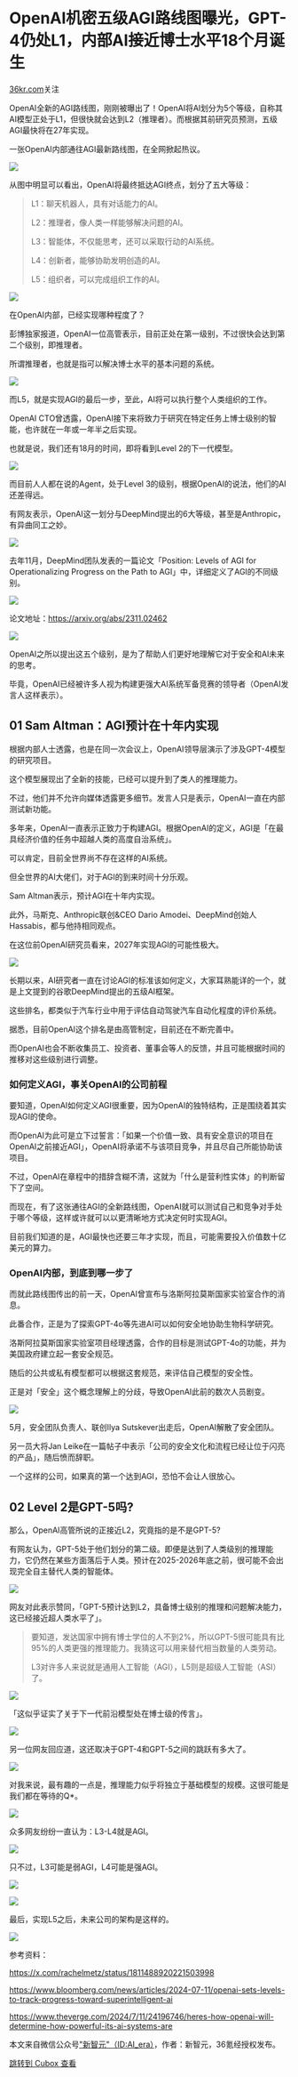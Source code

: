OpenAI机密五级AGI路线图曝光，GPT-4仍处L1，内部AI接近博士水平18个月诞生
=============================================

[36kr.com](https://36kr.com/p/2859048839826304)关注

OpenAI全新的AGI路线图，刚刚被曝出了！OpenAI将AI划分为5个等级，自称其AI模型正处于L1，但很快就会达到L2（推理者）。而根据其前研究员预测，五级AGI最快将在27年实现。

一张OpenAI内部通往AGI最新路线图，在全网掀起热议。

![](https://cubox.pro/c/filters:no_upscale()?imageUrl=https%3A%2F%2Fimg.36krcdn.com%2Fhsossms%2F20240712%2Fv2_a774ec819d8545f3a6102b0338e80e8e%405888275_oswg100398oswg1080oswg216_img_000%3Fx-oss-process%3Dimage%2Fformat%2Cjpg%2Finterlace%2C1%2Fformat%2Cjpg%2Finterlace%2C1%2Fformat%2Cjpg%2Finterlace%2C1%2Fformat%2Cjpg%2Finterlace%2C1)

从图中明显可以看出，OpenAI将最终抵达AGI终点，划分了五大等级：
> L1：聊天机器人，具有对话能力的AI。
>
> L2：推理者，像人类一样能够解决问题的AI。
>
> L3：智能体，不仅能思考，还可以采取行动的AI系统。
>
> L4：创新者，能够协助发明创造的AI。
>
> L5：组织者，可以完成组织工作的AI。

![](https://cubox.pro/c/filters:no_upscale()?imageUrl=https%3A%2F%2Fimg.36krcdn.com%2Fhsossms%2F20240712%2Fv2_c613b4b81a6a47f3879d0aa12a4cccc9%405888275_oswg27137oswg965oswg459_img_000%3Fx-oss-process%3Dimage%2Fformat%2Cjpg%2Finterlace%2C1%2Fformat%2Cjpg%2Finterlace%2C1%2Fformat%2Cjpg%2Finterlace%2C1%2Fformat%2Cjpg%2Finterlace%2C1)

在OpenAI内部，已经实现哪种程度了？

彭博独家报道，OpenAI一位高管表示，目前正处在第一级别，不过很快会达到第二个级别，即推理者。

所谓推理者，也就是指可以解决博士水平的基本问题的系统。

![](https://cubox.pro/c/filters:no_upscale()?imageUrl=https%3A%2F%2Fimg.36krcdn.com%2Fhsossms%2F20240712%2Fv2_a34fb446a07f4485b22d46c4f3babd07%405888275_oswg40667oswg1080oswg228_img_000%3Fx-oss-process%3Dimage%2Fformat%2Cjpg%2Finterlace%2C1%2Fformat%2Cjpg%2Finterlace%2C1%2Fformat%2Cjpg%2Finterlace%2C1%2Fformat%2Cjpg%2Finterlace%2C1)

而L5，就是实现AGI的最后一步，至此，AI将可以执行整个人类组织的工作。

OpenAI CTO曾透露，OpenAI接下来将致力于研究在特定任务上博士级别的智能，也许就在一年或一年半之后实现。

也就是说，我们还有18月的时间，即将看到Level 2的下一代模型。

![](https://cubox.pro/c/filters:no_upscale()?imageUrl=https%3A%2F%2Fimg.36krcdn.com%2Fhsossms%2F20240712%2Fv2_706c8d98b46b441eafd1f2e2d91e63fa%405888275_oswg147185oswg1080oswg574_img_000%3Fx-oss-process%3Dimage%2Fformat%2Cjpg%2Finterlace%2C1%2Fformat%2Cjpg%2Finterlace%2C1%2Fformat%2Cjpg%2Finterlace%2C1%2Fformat%2Cjpg%2Finterlace%2C1)

而目前人人都在说的Agent，处于Level 3的级别，根据OpenAI的说法，他们的AI还差得远。

有网友表示，OpenAI这一划分与DeepMind提出的6大等级，甚至是Anthropic，有异曲同工之妙。

![](https://cubox.pro/c/filters:no_upscale()?imageUrl=https%3A%2F%2Fimg.36krcdn.com%2Fhsossms%2F20240712%2Fv2_c1dcd6bfe94c479cb188358b30ee3eaa%405888275_oswg70413oswg1080oswg172_img_000%3Fx-oss-process%3Dimage%2Fformat%2Cjpg%2Finterlace%2C1%2Fformat%2Cjpg%2Finterlace%2C1%2Fformat%2Cjpg%2Finterlace%2C1%2Fformat%2Cjpg%2Finterlace%2C1)

去年11月，DeepMind团队发表的一篇论文「Position: Levels of AGI for Operationalizing Progress on the Path to AGI」中，详细定义了AGI的不同级别。

![](https://cubox.pro/c/filters:no_upscale()?imageUrl=https%3A%2F%2Fimg.36krcdn.com%2Fhsossms%2F20240712%2Fv2_5d74cbd799bc422ab7f8c428b6824a19%405888275_oswg48728oswg1007oswg217_img_000%3Fx-oss-process%3Dimage%2Fformat%2Cjpg%2Finterlace%2C1%2Fformat%2Cjpg%2Finterlace%2C1%2Fformat%2Cjpg%2Finterlace%2C1%2Fformat%2Cjpg%2Finterlace%2C1)

论文地址：https://arxiv.org/abs/2311.02462

![](https://cubox.pro/c/filters:no_upscale()?imageUrl=https%3A%2F%2Fimg.36krcdn.com%2Fhsossms%2F20240712%2Fv2_8d16cac410f14b42b150f15f668d05aa%405888275_oswg410668oswg1080oswg771_img_000%3Fx-oss-process%3Dimage%2Fformat%2Cjpg%2Finterlace%2C1%2Fformat%2Cjpg%2Finterlace%2C1%2Fformat%2Cjpg%2Finterlace%2C1%2Fformat%2Cjpg%2Finterlace%2C1)

OpenAI之所以提出这五个级别，是为了帮助人们更好地理解它对于安全和AI未来的思考。

毕竟，OpenAI已经被许多人视为构建更强大AI系统军备竞赛的领导者（OpenAI发言人这样表示）。

**01 Sam Altman：AGI预计在十年内实现**
-----------------------------

根据内部人士透露，也是在同一次会议上，OpenAI领导层演示了涉及GPT-4模型的研究项目。

这个模型展现出了全新的技能，已经可以提升到了类人的推理能力。

不过，他们并不允许向媒体透露更多细节。发言人只是表示，OpenAI一直在内部测试新功能。

多年来，OpenAI一直表示正致力于构建AGI。根据OpenAI的定义，AGI是「在最具经济价值的任务中超越人类的高度自治系统」。

可以肯定，目前全世界尚不存在这样的AI系统。

但全世界的AI大佬们，对于AGI的到来时间十分乐观。

Sam Altman表示，预计AGI在十年内实现。

此外，马斯克、Anthropic联创\&CEO Dario Amodei、DeepMind创始人Hassabis，都与他持相同观点。

在这位前OpenAI研究员看来，2027年实现AGI的可能性极大。

![](https://cubox.pro/c/filters:no_upscale()?imageUrl=https%3A%2F%2Fimg.36krcdn.com%2Fhsossms%2F20240712%2Fv2_8131ee6242ca4094a6085cbf28fa170f%405888275_oswg434942oswg1017oswg1027_img_000%3Fx-oss-process%3Dimage%2Fformat%2Cjpg%2Finterlace%2C1%2Fformat%2Cjpg%2Finterlace%2C1%2Fformat%2Cjpg%2Finterlace%2C1%2Fformat%2Cjpg%2Finterlace%2C1)

长期以来，AI研究者一直在讨论AGI的标准该如何定义，大家耳熟能详的一个，就是上文提到的谷歌DeepMind提出的五级AI框架。

这些排名，都类似于汽车行业中用于评估自动驾驶汽车自动化程度的评价系统。

据悉，目前OpenAI这个排名是由高管制定，目前还在不断完善中。

而OpenAI也会不断收集员工、投资者、董事会等人的反馈，并且可能根据时间的推移对这些级别进行调整。

### **如何定义AGI，事关OpenAI的公司前程**

要知道，OpenAI如何定义AGI很重要，因为OpenAI的独特结构，正是围绕着其实现AGI的使命。

而OpenAI为此可是立下过誓言：「如果一个价值一致、具有安全意识的项目在OpenAI之前接近AGI」，OpenAI将承诺不与该项目竞争，并且尽自己所能协助该项目。

不过，OpenAI在章程中的措辞含糊不清，这就为「什么是营利性实体」的判断留下了空间。

而现在，有了这张通往AGI的全新路线图，OpenAI就可以测试自己和竞争对手处于哪个等级，这样或许就可以以更清晰地方式决定何时实现AGI。

目前我们知道的是，AGI最快也还要三年才实现，而且，可能需要投入价值数十亿美元的算力。

### **OpenAI内部，到底到哪一步了**

而就此路线图传出的前一天，OpenAI曾宣布与洛斯阿拉莫斯国家实验室合作的消息。

此番合作，正是为了探索GPT-4o等先进AI可以如何安全地协助生物科学研究。

洛斯阿拉莫斯国家实验室项目经理透露，合作的目标是测试GPT-4o的功能，并为美国政府建立起一套安全规范。

随后的公共或私有模型都可以根据这套规范，来评估自己模型的安全性。

正是对「安全」这个概念理解上的分歧，导致OpenAI此前的数次人员剧变。

![](https://cubox.pro/c/filters:no_upscale()?imageUrl=https%3A%2F%2Fimg.36krcdn.com%2Fhsossms%2F20240712%2Fv2_12184ee74a53451ca1bc3f00b551098f%405888275_oswg110785oswg1080oswg608_img_000%3Fx-oss-process%3Dimage%2Fformat%2Cjpg%2Finterlace%2C1%2Fformat%2Cjpg%2Finterlace%2C1%2Fformat%2Cjpg%2Finterlace%2C1%2Fformat%2Cjpg%2Finterlace%2C1)

5月，安全团队负责人、联创Ilya Sutskever出走后，OpenAI解散了安全团队。

另一员大将Jan Leike在一篇帖子中表示「公司的安全文化和流程已经让位于闪亮的产品」，随后愤而辞职。

一个这样的公司，如果真的第一个达到AGI，恐怕不会让人很放心。

**02 Level 2是GPT-5吗?**
----------------------

那么，OpenAI高管所说的正接近L2，究竟指的是不是GPT-5?

有网友认为，GPT-5处于他们划分的第二级。即便是达到了人类级别的推理能力，它仍然在某些方面落后于人类。预计在2025-2026年底之前，很可能不会出现完全自主替代人类的智能体。

![](https://cubox.pro/c/filters:no_upscale()?imageUrl=https%3A%2F%2Fimg.36krcdn.com%2Fhsossms%2F20240712%2Fv2_01aba823069f440e84bf082098de79df%405888275_oswg92954oswg1022oswg366_img_000%3Fx-oss-process%3Dimage%2Fformat%2Cjpg%2Finterlace%2C1%2Fformat%2Cjpg%2Finterlace%2C1%2Fformat%2Cjpg%2Finterlace%2C1%2Fformat%2Cjpg%2Finterlace%2C1)

网友对此表示赞同，「GPT-5预计达到L2，具备博士级别的推理和问题解决能力，这已经接近超人类水平了」。
> 要知道，发达国家中拥有博士学位的人不到2%，所以GPT-5很可能具有比95%的人类更强的推理能力。我猜这可以用来替代相当数量的人类劳动。
>
> L3对许多人来说就是通用人工智能（AGI），L5则是超级人工智能（ASI）了。

![](https://cubox.pro/c/filters:no_upscale()?imageUrl=https%3A%2F%2Fimg.36krcdn.com%2Fhsossms%2F20240712%2Fv2_648392e940e04ea3afa338e55327a1ba%405888275_oswg156068oswg1080oswg352_img_000%3Fx-oss-process%3Dimage%2Fformat%2Cjpg%2Finterlace%2C1%2Fformat%2Cjpg%2Finterlace%2C1%2Fformat%2Cjpg%2Finterlace%2C1%2Fformat%2Cjpg%2Finterlace%2C1)

「这似乎证实了关于下一代前沿模型处在博士级的传言」。

![](https://cubox.pro/c/filters:no_upscale()?imageUrl=https%3A%2F%2Fimg.36krcdn.com%2Fhsossms%2F20240712%2Fv2_cd2a79a7a1544ec9be00d842f7430a67%405888275_oswg50395oswg1080oswg141_img_000%3Fx-oss-process%3Dimage%2Fformat%2Cjpg%2Finterlace%2C1%2Fformat%2Cjpg%2Finterlace%2C1%2Fformat%2Cjpg%2Finterlace%2C1%2Fformat%2Cjpg%2Finterlace%2C1)

另一位网友回应道，这还取决于GPT-4和GPT-5之间的跳跃有多大了。

![](https://cubox.pro/c/filters:no_upscale()?imageUrl=https%3A%2F%2Fimg.36krcdn.com%2Fhsossms%2F20240712%2Fv2_30f4c41bd19444beb0e140b03d72d9ec%405888275_oswg72898oswg972oswg254_img_000%3Fx-oss-process%3Dimage%2Fformat%2Cjpg%2Finterlace%2C1%2Fformat%2Cjpg%2Finterlace%2C1%2Fformat%2Cjpg%2Finterlace%2C1%2Fformat%2Cjpg%2Finterlace%2C1)

对我来说，最有趣的一点是，推理能力似乎将独立于基础模型的规模。这很可能是我们都在等待的Q\*。

![](https://cubox.pro/c/filters:no_upscale()?imageUrl=https%3A%2F%2Fimg.36krcdn.com%2Fhsossms%2F20240712%2Fv2_4ec91be0e23d44fda1c890c8c9913356%405888275_oswg102217oswg1080oswg171_img_000%3Fx-oss-process%3Dimage%2Fformat%2Cjpg%2Finterlace%2C1%2Fformat%2Cjpg%2Finterlace%2C1%2Fformat%2Cjpg%2Finterlace%2C1%2Fformat%2Cjpg%2Finterlace%2C1)

众多网友纷纷一直认为：L3-L4就是AGI。

![](https://cubox.pro/c/filters:no_upscale()?imageUrl=https%3A%2F%2Fimg.36krcdn.com%2Fhsossms%2F20240712%2Fv2_2214519b1b254915b9899f3780ff65f2%405888275_oswg55871oswg1080oswg101_img_000%3Fx-oss-process%3Dimage%2Fformat%2Cjpg%2Finterlace%2C1%2Fformat%2Cjpg%2Finterlace%2C1%2Fformat%2Cjpg%2Finterlace%2C1%2Fformat%2Cjpg%2Finterlace%2C1)

只不过，L3可能是弱AGI，L4可能是强AGI。

![](https://cubox.pro/c/filters:no_upscale()?imageUrl=https%3A%2F%2Fimg.36krcdn.com%2Fhsossms%2F20240712%2Fv2_b9c2d97fe0e74ee2a169ad1b5946be9a%405888275_oswg47250oswg1080oswg141_img_000%3Fx-oss-process%3Dimage%2Fformat%2Cjpg%2Finterlace%2C1%2Fformat%2Cjpg%2Finterlace%2C1%2Fformat%2Cjpg%2Finterlace%2C1%2Fformat%2Cjpg%2Finterlace%2C1)

![](https://cubox.pro/c/filters:no_upscale()?imageUrl=https%3A%2F%2Fimg.36krcdn.com%2Fhsossms%2F20240712%2Fv2_67c40aefdc2245eea711e22fa3648ab7%405888275_oswg55428oswg1080oswg158_img_000%3Fx-oss-process%3Dimage%2Fformat%2Cjpg%2Finterlace%2C1%2Fformat%2Cjpg%2Finterlace%2C1%2Fformat%2Cjpg%2Finterlace%2C1%2Fformat%2Cjpg%2Finterlace%2C1)

最后，实现L5之后，未来公司的架构是这样的。

![](https://cubox.pro/c/filters:no_upscale()?imageUrl=https%3A%2F%2Fimg.36krcdn.com%2Fhsossms%2F20240712%2Fv2_d84a9f745e5140b88d9c2841b9e6c6d4%405888275_oswg220738oswg1080oswg910_img_000%3Fx-oss-process%3Dimage%2Fformat%2Cjpg%2Finterlace%2C1%2Fformat%2Cjpg%2Finterlace%2C1%2Fformat%2Cjpg%2Finterlace%2C1%2Fformat%2Cjpg%2Finterlace%2C1)

参考资料：

https://x.com/rachelmetz/status/1811488920221503998

https://www.bloomberg.com/news/articles/2024-07-11/openai-sets-levels-to-track-progress-toward-superintelligent-ai

https://www.theverge.com/2024/7/11/24196746/heres-how-openai-will-determine-how-powerful-its-ai-systems-are

本文来自微信公众号["新智元"（ID:AI_era）](https://mp.weixin.qq.com/s/wrOA5PtEWmkq4z-Tv04eNw)，作者：新智元，36氪经授权发布。

[跳转到 Cubox 查看](https://cubox.pro/my/card?id=7212483276814945876)
